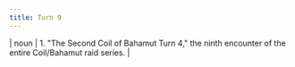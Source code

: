 ```yaml
---
title: Turn 9
---
```

| noun | 1.  	"The Second Coil of Bahamut Turn 4," the ninth encounter of the entire Coil/Bahamut raid series.	|